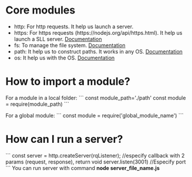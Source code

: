 <h1>
    Core modules
</h1>
<p>
    <ul>
        <li>
            http: For http requests. It help us launch a server.
        </li>
        <li>
            https: For https requests (https://nodejs.org/api/https.html). It help us launch a SLL server. <a href='https://nodejs.org/api/https.html'>Documentation</a>
        </li>
        <li>
            fs: To manage the file system. <a href='https://nodejs.org/api/fs.html'>Documentation</a>
        </li>
        <li>
            path: It help us to construct paths. It works in any OS. <a href='https://nodejs.org/api/path.html'>Documentation</a>
        </li>
        <li>
            os: It help us with the OS. <a href='https://nodejs.org/api/os.html'>Documentation</a>
        </li>
    </ul>
</p>

<h1>
    How to import a module?
</h1>
<p>
    For a module in a local folder:
    ```
    const module_path='./path'
    const module = require(module_path)
    ```
</p>
<p>
    For a global module:
    ```
    const module = require('global_module_name')
    ```
</p>

<h1>
    How can I run a server?
</h1>
<p>
    ```
    const server = http.createServer(rqListener); //especify callback with 2 params (request, response), return void
    server.listen(3001) //Especify port
    ```
    You can run server with command <b>node server_file_name.js</b>
<p>


